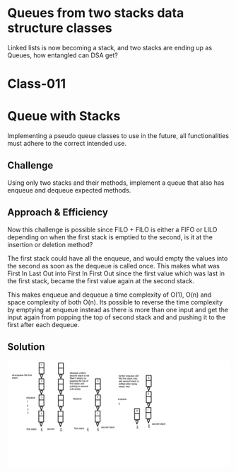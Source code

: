 # Queues from two stacks data structure classes
Linked lists is now becoming a stack, and two stacks are ending up as Queues, how entangled can DSA get? 

# Class-011
# Queue with Stacks
Implementing a pseudo queue classes to use in the future, all functionalities must adhere to the correct intended use.

## Challenge
Using only two stacks and their methods, implement a queue that also has enqueue and dequeue expected methods.

## Approach & Efficiency
Now this challenge is possible since FILO + FILO is either a FIFO or LILO depending on when the first stack is emptied to the second, is it at the insertion or deletion method? 

The first stack could have all the enqueue, and would empty the values into the second as soon as the dequeue is called once. This makes what was First In Last Out into First In First Out since the first value which was last in the first stack, became the first value again at the second stack.

This makes enqueue and dequeue a time complexity of O(1), O(n) and space complexity of both O(n). Its possible to reverse the time complexity by emptying at enqueue instead as there is more than one input and get the input again from popping the top of second stack and and pushing it to the first after each dequeue.

## Solution
![whiteboard](../../resources/whiteboard-class-11.png)
